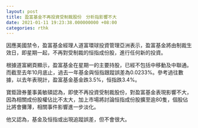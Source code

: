 ```yaml
---
layout: post
title: 盈富基金不再投資受制裁股份　分析指影響不大
date: 2021-01-11 19:23:38.000000000 +08:00
categories: rthk
---
```


因應美國禁令，盈富基金經理人道富環球投資管理亞洲表示，盈富基金將由制裁生效日，即星期一起，不再對受制裁的恒指成份股，進行任何新的投資。

根據道富網頁顯示，盈富基金在星期一的主要持股，已經不包括中移動及中聯通。而截至去年10月底止，過去一年基金與恒指跟蹤誤差為0.0233%。參考過往數據，以去年表現計，盈富基金基金跌3.5%，恒指跌3.4%。

寶鉅證券董事黃敏碩認為，即使不再投資受制裁股份，對盈富基金表現影響不大，因為相關成份股權佔比不太大，加上市場將討論恒指成份股擴至逾80隻，個股佔比將會攤薄，相關事件影響進一步淡化。

他又認為，基金及恒指或出現追蹤誤差，但不會很大。

